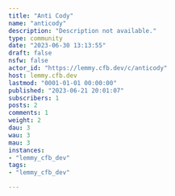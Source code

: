 ```yaml
---
title: "Anti Cody" 
name: "anticody"
description: "Description not available."
type: community
date: "2023-06-30 13:13:55"
draft: false
nsfw: false
actor_id: "https://lemmy.cfb.dev/c/anticody"
host: lemmy.cfb.dev
lastmod: "0001-01-01 00:00:00"
published: "2023-06-21 20:01:07"
subscribers: 1
posts: 2
comments: 1
weight: 2
dau: 3
wau: 3
mau: 3
instances:
- "lemmy_cfb_dev"
tags: 
- "lemmy_cfb_dev"

---
```

